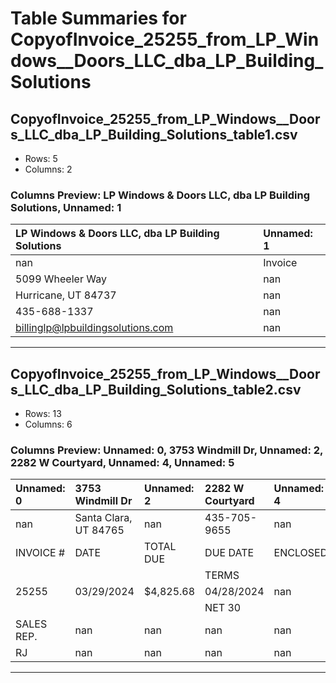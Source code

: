 # Table Summaries for CopyofInvoice_25255_from_LP_Windows__Doors_LLC_dba_LP_Building_Solutions

## CopyofInvoice_25255_from_LP_Windows__Doors_LLC_dba_LP_Building_Solutions_table1.csv
- Rows: 5
- Columns: 2
### Columns Preview: LP Windows & Doors LLC, dba LP Building Solutions, Unnamed: 1

| LP Windows & Doors LLC, dba LP Building Solutions   | Unnamed: 1   |
|:----------------------------------------------------|:-------------|
| nan                                                 | Invoice      |
| 5099 Wheeler Way                                    | nan          |
| Hurricane, UT  84737                                | nan          |
| 435-688-1337                                        | nan          |
| billinglp@lpbuildingsolutions.com                   | nan          |

---
## CopyofInvoice_25255_from_LP_Windows__Doors_LLC_dba_LP_Building_Solutions_table2.csv
- Rows: 13
- Columns: 6
### Columns Preview: Unnamed: 0, 3753 Windmill Dr, Unnamed: 2, 2282 W Courtyard, Unnamed: 4, Unnamed: 5

| Unnamed: 0   | 3753 Windmill Dr       | Unnamed: 2   | 2282 W Courtyard   | Unnamed: 4   |   Unnamed: 5 |
|:-------------|:-----------------------|:-------------|:-------------------|:-------------|-------------:|
| nan          | Santa Clara, UT  84765 | nan          | 435-705-9655       | nan          |          nan |
| INVOICE #    | DATE                   | TOTAL DUE    | DUE DATE           | ENCLOSED     |          nan |
|              |                        |              | TERMS              |              |              |
| 25255        | 03/29/2024             | $4,825.68    | 04/28/2024         | nan          |          nan |
|              |                        |              | NET 30             |              |              |
| SALES REP.   | nan                    | nan          | nan                | nan          |          nan |
| RJ           | nan                    | nan          | nan                | nan          |          nan |

---